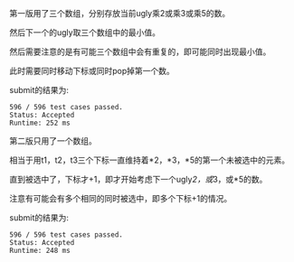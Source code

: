第一版用了三个数组，分别存放当前ugly乘2或乘3或乘5的数。

然后下一个的ugly取三个数组中的最小值。

然后需要注意的是有可能三个数组中会有重复的，即可能同时出现最小值。

此时需要同时移动下标或同时pop掉第一个数。

submit的结果为:
```
596 / 596 test cases passed.
Status: Accepted
Runtime: 252 ms
```

第二版只用了一个数组。

相当于用t1，t2，t3三个下标一直维持着*2，*3，*5的第一个未被选中的元素。

直到被选中了，下标才+1，即才开始考虑下一个ugly*2，或*3，或*5的数。

注意有可能会有多个相同的同时被选中，即多个下标+1的情况。

submit的结果为:
```
596 / 596 test cases passed.
Status: Accepted
Runtime: 248 ms
```
